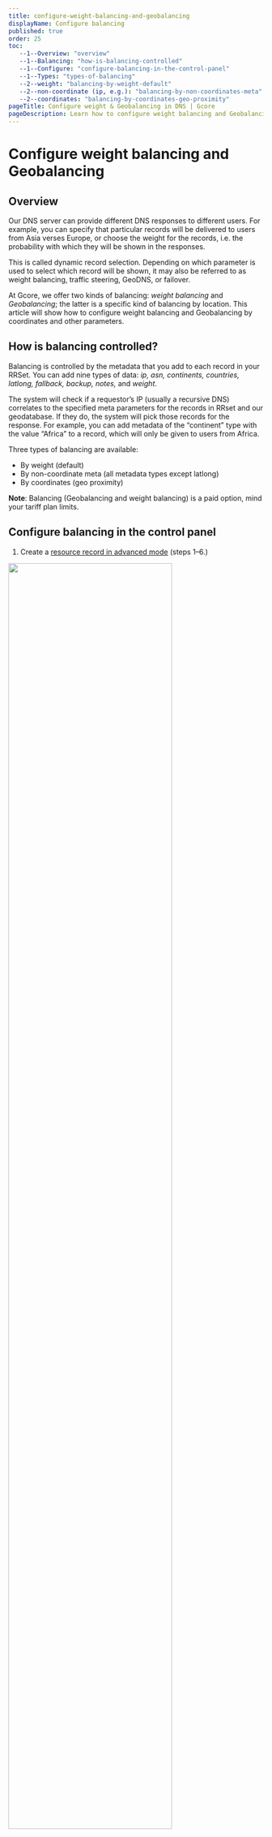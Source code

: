 ```yaml
---
title: configure-weight-balancing-and-geobalancing
displayName: Configure balancing 
published: true
order: 25
toc:
   --1--Overview: "overview"
   --1--Balancing: "how-is-balancing-controlled"
   --1--Configure: "configure-balancing-in-the-control-panel"
   --1--Types: "types-of-balancing"
   --2--weight: "balancing-by-weight-default"
   --2--non-coordinate (ip, e.g.): "balancing-by-non-coordinates-meta"
   --2--coordinates: "balancing-by-coordinates-geo-proximity"
pageTitle: Configure weight & Geobalancing in DNS | Gcore
pageDescription: Learn how to configure weight balancing and Geobalancing for DNS records with Gcore.
---
```

# Configure weight balancing and Geobalancing

## Overview

Our DNS server can provide different DNS responses to different users. For example, you can specify that particular records will be delivered to users from Asia verses Europe, or choose the weight for the records, i.e. the probability with which they will be shown in the responses.

This is called dynamic record selection. Depending on which parameter is used to select which record will be shown, it may also be referred to as weight balancing, traffic steering, GeoDNS, or failover. 

At Gcore, we offer two kinds of balancing: *weight balancing* and *Geobalancing*; the latter is a specific kind of balancing by location. This article will show how to configure weight balancing and Geobalancing by coordinates and other parameters. 

## How is balancing controlled?

Balancing is controlled by the metadata that you add to each record in your RRSet. You can add nine types of data: *ip, asn, continents, countries, latlong, fallback, backup, notes,* and *weight*.

The system will check if a requestor’s IP (usually a recursive DNS) correlates to the specified meta parameters for the records in RRset and our geodatabase. If they do, the system will pick those records for the response. For example, you can add metadata of the “continent” type with the value “Africa” to a record, which will only be given to users from Africa.

Three types of balancing are available:

- By weight (default)
- By non-coordinate meta (all metadata types except latlong)
- By coordinates (geo proximity) 

**Note**: Balancing (Geobalancing and weight balancing) is a paid option, mind your tariff plan limits.

## Configure balancing in the control panel

1. Create a <a href="https://gcore.com/docs/dns/dns-records/manage-dns-records-advanced-interface-mode-with-balancing" target="_blank">resource record in advanced mode</a> (steps 1–6.)

<img src="https://assets.gcore.pro/docs/dns/dns-records/configure-weight-balancing-and-geobalancing/configure-balancing-10.png" alt="" width="80%">

2. Move the slider in the **Records selection** using section to enable balancing.

3. Tick the balancing type you wish to select. More details <a href="https://gcore.com/docs/dns/dns-records/configure-weight-balancing-and-geobalancing#types-of-balancing" target="_blank">below</a>. 

4. Specify the maximum number of records in one response in the right field. The default value is one record per response.

5. Configure Health checks if needed. Learn more about them in <a href="https://gcore.com/docs/dns/dns-failover/about-dns-failover" target="_blank">our article</a>.

6. Specify the record’s value.

7. Select appropriate metadata and specify the value. You can add several metadata fields for one value. To do this, click **+**.

**Note**: “Failover” is a read-only meta that appears on the records with the Health checks enabled (step no. 5).

8. Click **Add record** if needed and repeat steps 6-7. 

9. Click **Create**.

## Types of balancing

For each type of balancing, we will break down the principle of operation, look at its features, and consider an example.

### Balancing by weight (default)

With weight balancing, you can manage the probability of having a particular record in the answer by specifying its weight.

**Note**: If the metadata field “weight” is left empty, the default value 50 is used. So you can expect the same probability for each record.

Probability is calculated only if the value of max records per answer exceeds the number of resource records. For a record R1 from RRset with weight W1, its probability(P1) is calculated as its weight divided by the sum of the weights of all other records. 

<code-block>
P<sub>1</sub>= W<sub>1</sub> / Sum<sub>i</sub>(W<sub>i</sub>)
</code-block>

**Example**. You have weight balancing enabled, specified max one record per response, and added three records with these weight metadata:

- *1.2.3.4* with the “weight” 90, probability = 0.6
- *4.5.6.7* with the “weight” 10, probability = 0.06(6)
- *7.8.9.0* with the “weight” empty (i.e., set by default to 50,) probability = 0.3(3)

<img src="https://assets.gcore.pro/docs/dns/dns-records/configure-weight-balancing-and-geobalancing/configure-balancing-20.png" alt="" width="80%">

### Balancing by non-coordinates meta

With non-coordinates meta balancing, you can add metadata of different types to each record.

**Note**: The *latlong* and *weight* will be ignored when using non-coordinate metadata.

When a DNS request is made, the answer will be formed using the chosen *Records selection* option and metadata specified for records. The following metadata can be used to be checked against the source of the DNS query:

- IP (IP address or CIDR notation, IPv4 and IPv6)
- ASN (autonomous system number)
- Continents
- Countries
- Fallback (only used in an answer if no other records were selected)
- Backup (only used in combination with health checks to provide failover capability; if the rest of the records are not “healthy,” backup records will be used to form an answer; if at least one non-backup record is “healthy,” the record with the backup metadata does not participate in the response)
- Notes (any comments; for example, you can specify a city, data center name, or cluster name)

Our system will check if a user matches the criteria from the metadata in the following order: IP, ASN, country, and continent. The processing logic works like this:

1. Our DNS server receives a request to the domain.

2. If Health checks are configured, we filter off all “non-healthy” records.

3. The DNS server compares the requestor user’s IP (respecting EDNS(0)) with the IP from the metadata. The server uses records with matched metadata to form an answer if there is a match.

4. If no matches are found, the ASN meta is considered as in step 3.

5. If no matches are found, the country meta is considered as in step 3.

6. If no matches are found, the continent meta is considered as in step 3.

7. If no matches are found, the records with “fallback=true” metadata are considered.

8. If no matches are found, all records are used in the answer (respecting max answers value).

**Example**: You have non-coordinates balancing enabled, specified max one record per response, and you add two records with IP metadata:

- For *10.0.0.0* record, subnet *192.168.1.0/24*
- For *10.0.0.1* record, subnet *192.0.2.0/24* 

Here’s how it looks when you add these records:

<img src="https://assets.gcore.pro/docs/dns/dns-records/configure-weight-balancing-and-geobalancing/configure-balancing-30.png" alt="" width="80%">

If a user with the IP from the subnet *192.168.1.0/24* requests the domain, the record with the value *10.0.0.0* will be returned. If the requestor’s subnet is *192.0.2.0/24*, the *10.0.0.1* record will be returned.

### Balancing by coordinates (geo proximity) 

With coordinates balancing, you can assign coordinates to each record and add the latlong (latitude and longitude) type metadata. Users will receive the record with the nearest coordinates when they request your domain. You can use the map icon to check you’ve entered the correct coordinates—simplyclick on the icon to see the location corresponding to your parameters.

**Example**. A user closer to the coordinate 40.43733088856228/-3.566434349995511 (the center of Madrid) will receive an A record with the value *127.0.0.1*, while a user nearer to 52.20328569593686/21.081144277439293 (the center of Warsaw) will receive an A record with the value *127.0.0.2*.

<img src="https://assets.gcore.pro/docs/dns/dns-records/configure-weight-balancing-and-geobalancing/image-3723.png" alt="" width="80%">

The configuration is complete. As soon as you finish creating records, balancing will be enabled.